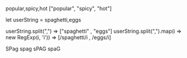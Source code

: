 popular,spicy,hot
["popular", "spicy", "hot"]

let userString = spaghetti,eggs

userString.split(",")                              => ["spaghetti" , "eggs"]
userString.split(",").map(i => new RegExp(i, 'i')) => [/spaghetti/i , /eggs/i]

SPag
spag
sPAG
spaG